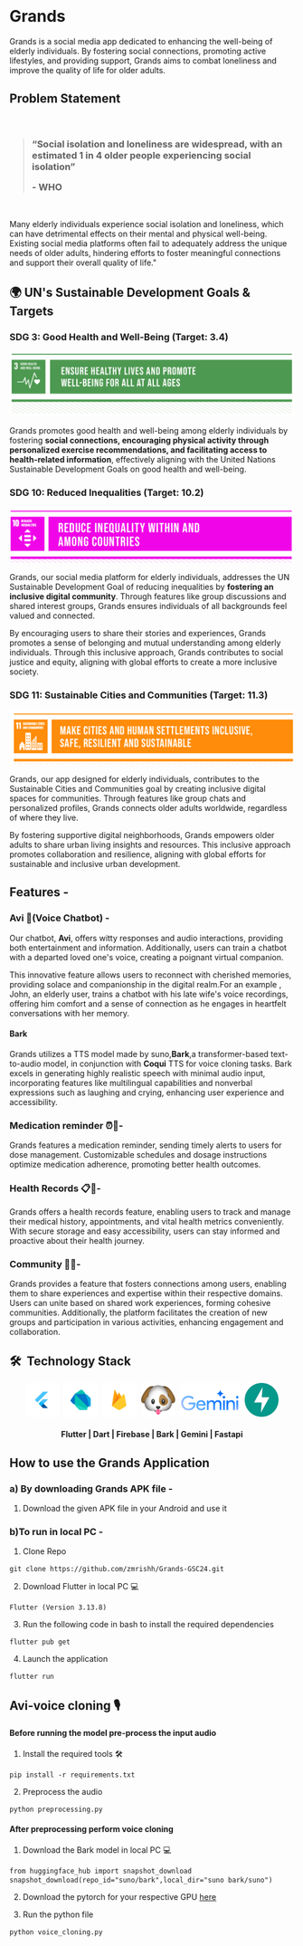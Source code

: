 

<div >
    <div align="center">
        <img width="300px" src="assets/images" alt=""/>
    </div>
    <div>

# Grands
Grands is a social media app dedicated to enhancing the well-being of elderly individuals. By fostering social connections, promoting active lifestyles, and providing support, Grands aims to combat loneliness and improve the quality of life for older adults.

## Problem Statement

<br/>
<blockquote align='left'>
<h3>

“Social isolation and loneliness are widespread, with an estimated 1 in 4 older people experiencing social isolation”

\- WHO

</h3>
</blockquote>
<br/>

Many elderly individuals experience social isolation and loneliness, which can have detrimental effects on their mental and physical well-being. Existing social media platforms often fail to adequately address the unique needs of older adults, hindering efforts to foster meaningful connections and support their overall quality of life."




## 🌍  UN's Sustainable Development Goals & Targets

### SDG 3: Good Health and Well-Being (Target: 3.4)

![SDG3](photos/sdg3.png)

Grands promotes good health and well-being among elderly individuals by fostering **social connections, encouraging physical activity through personalized exercise recommendations, and facilitating access to health-related information**, effectively aligning with the United Nations Sustainable Development Goals on good health and well-being.

### SDG 10: Reduced Inequalities (Target: 10.2)

![SDG10](photos/sdg10.png)


Grands, our social media platform for elderly individuals, addresses the UN Sustainable Development Goal of reducing inequalities by **fostering an inclusive digital community**. Through features like group discussions and shared interest groups, Grands ensures individuals of all backgrounds feel valued and connected.

By encouraging users to share their stories and experiences, Grands promotes a sense of belonging and mutual understanding among elderly individuals. Through this inclusive approach, Grands contributes to social justice and equity, aligning with global efforts to create a more inclusive society.

### SDG 11: Sustainable Cities and Communities (Target: 11.3)

![SDG11](photos/sdg11.png)

Grands, our app designed for elderly individuals, contributes to the Sustainable Cities and Communities goal by creating inclusive digital spaces for communities. Through features like group chats and personalized profiles, Grands connects older adults worldwide, regardless of where they live.

By fostering supportive digital neighborhoods, Grands empowers older adults to share urban living insights and resources. This inclusive approach promotes collaboration and resilience, aligning with global efforts for sustainable and inclusive urban development.

## Features -

### Avi 🤖(Voice Chatbot) -
Our chatbot, **Avi**, offers witty responses and audio interactions, providing both entertainment and information. Additionally, users can train a chatbot with a departed loved one's voice, creating a poignant virtual companion. 

This innovative feature allows users to reconnect with cherished memories, providing solace and companionship in the digital realm.For an example , John, an elderly user, trains a chatbot with his late wife's voice recordings, offering him comfort and a sense of connection as he engages in heartfelt conversations with her memory.

#### Bark
Grands utilizes a TTS model made by suno,**Bark**,a transformer-based text-to-audio model, in conjunction with **Coqui** TTS for voice cloning tasks. Bark excels in generating highly realistic speech with minimal audio input, incorporating features like multilingual capabilities and nonverbal expressions such as laughing and crying, enhancing user experience and accessibility.



### Medication reminder ⏰📅-
Grands features a medication reminder, sending timely alerts to users for dose management. Customizable schedules and dosage instructions optimize medication adherence, promoting better health outcomes.

### Health Records 📋💼-
Grands offers a health records feature, enabling users to track and manage their medical history, appointments, and vital health metrics conveniently. With secure storage and easy accessibility, users can stay informed and proactive about their health journey.

### Community 🏡👥-
Grands provides a feature that fosters connections among users, enabling them to share experiences and expertise within their respective domains. Users can unite based on shared work experiences, forming cohesive communities. Additionally, the platform facilitates the creation of new groups and participation in various activities, enhancing engagement and collaboration.

## 🛠️ &nbsp;Technology Stack

<div align="center">
<kbd>
<img src="./photos/Flutter.png" height="60" />
</kbd>
<kbd>
<img src="./photos/Dart.png" height="60" />
</kbd>
<kbd>
<img src="./photos/Firebase.png" height="60" />
</kbd>
<kbd>
<img src="./photos/bark.png" height="60" />
</kbd>
<kbd>
<img src="./photos/Gemini2.png" height="60" />
</kbd>
<kbd>
<img src="./photos/fastapi.png" height="60" />
</kbd>
</div>
<div align="center">
<h4>Flutter | Dart | Firebase | Bark | Gemini | Fastapi </h4>
</div>



## How to use the Grands Application
### a) By downloading Grands APK file -
1) Download the given APK file in your Android and use it 
### b)To run in local PC -
1) Clone Repo
```
git clone https://github.com/zmrishh/Grands-GSC24.git
```
2) Download Flutter in local PC 💻
```
Flutter (Version 3.13.8)
```
3) Run the following code in bash to install the required dependencies 
```
flutter pub get
```
4) Launch the application
```
flutter run
```

## Avi-voice cloning 🎙️
#### Before running the model pre-process the input audio 
1) Install the required tools 🛠️
```
pip install -r requirements.txt
```
2) Preprocess the audio
```
python preprocessing.py
```
#### After preprocessing perform voice cloning 
1) Download the Bark model in local PC 💻
```
from huggingface_hub import snapshot_download
snapshot_download(repo_id="suno/bark",local_dir="suno bark/suno")
```
2) Download the pytorch for your respective GPU [here](https://pytorch.org/)

3) Run the python file
```
python voice_cloning.py
 ```
   

